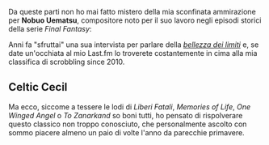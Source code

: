 

Da queste parti non ho mai fatto mistero della mia sconfinata ammirazione per **Nobuo Uematsu**, compositore noto per il suo lavoro negli episodi storici della serie _Final Fantasy_:

Anni fa "sfruttai" una sua intervista per parlare della [_bellezza dei limiti_]() e, se date un'occhiata al mio Last.fm lo troverete costantemente in cima alla mia classifica di scrobbling since 2010.

## Celtic Cecil

Ma ecco, siccome a tessere le lodi di _Liberi Fatali_, _Memories of Life_,  _One Winged Angel_ o _To Zanarkand_ so boni tutti, ho pensato di rispolverare questo classico non troppo conosciuto, che personalmente ascolto con sommo piacere  almeno un paio di volte l'anno da parecchie primavere. 